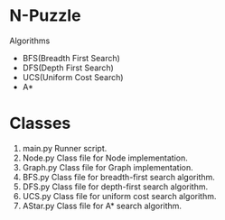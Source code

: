 # N-Puzzle

Algorithms 
  * BFS(Breadth First Search) 
  * DFS(Depth First Search) 
  * UCS(Uniform Cost Search) 
  * A*


# Classes

 1. main.py Runner script. 
 2. Node.py Class file for Node implementation.
 3. Graph.py Class file for Graph implementation. 
 4. BFS.py Class file for breadth-first search algorithm.
 5. DFS.py Class file for depth-first search algorithm. 
 6. UCS.py Class file for uniform cost search algorithm.
 7. AStar.py Class file for A* search algorithm. 
